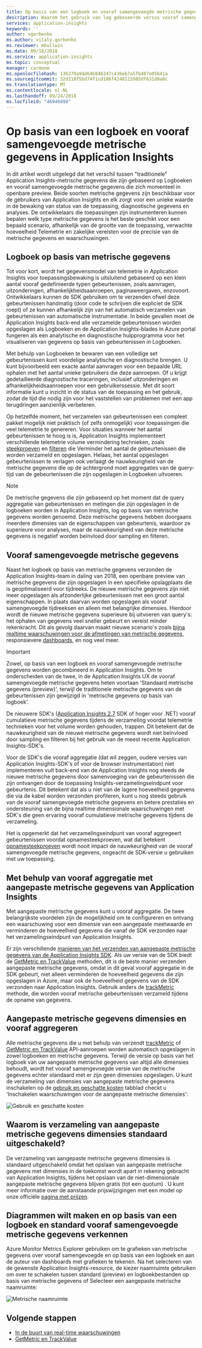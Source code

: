```yaml
---
title: Op basis van een logboek en vooraf samengevoegde metrische gegevens in Azure Application Insights | Microsoft Docs
description: Waarom het gebruik van log gebaseerde versus vooraf samengevoegde metrische gegevens in Azure Application Insights
services: application-insights
keywords: ''
author: vgorbenko
ms.author: vitaly.gorbenko
ms.reviewer: mbullwin
ms.date: 09/18/2018
ms.service: application-insights
ms.topic: conceptual
manager: carmonm
ms.openlocfilehash: 136279a94d64b846247c436eb7a5fb487e05b41a
ms.sourcegitcommit: 32d218f5bd74f1cd106f4248115985df631d0a8c
ms.translationtype: MT
ms.contentlocale: nl-NL
ms.lasthandoff: 09/24/2018
ms.locfileid: "46946898"
---
```

# <a name="log-based-and-pre-aggregated-metrics-in-application-insights"></a>Op basis van een logboek en vooraf samengevoegde metrische gegevens in Application Insights

In dit artikel wordt uitgelegd dat het verschil tussen "traditionele" Application Insights-metrische gegevens die zijn gebaseerd op Logboeken en vooraf samengevoegde metrische gegevens die zich momenteel in openbare preview. Beide soorten metrische gegevens zijn beschikbaar voor de gebruikers van Application Insights en elk zorgt voor een unieke waarde in de bewaking van status van de toepassing, diagnostische gegevens en analyses. De ontwikkelaars die toepassingen zijn instrumenteren kunnen bepalen welk type metrische gegevens is het beste geschikt voor een bepaald scenario, afhankelijk van de grootte van de toepassing, verwachte hoeveelheid Telemetrie en zakelijke vereisten voor de precisie van de metrische gegevens en waarschuwingen.

## <a name="log-based-metrics"></a>Logboek op basis van metrische gegevens

Tot voor kort, wordt het gegevensmodel van telemetrie in Application Insights voor toepassingsbewaking is uitsluitend gebaseerd op een klein aantal vooraf gedefinieerde typen gebeurtenissen, zoals aanvragen, uitzonderingen, afhankelijkheidsaanroepen, paginaweergaven, enzovoort. Ontwikkelaars kunnen de SDK gebruiken om te verzenden ofwel deze gebeurtenissen handmatig (door code te schrijven die expliciet de SDK roept) of ze kunnen afhankelijk zijn van het automatisch verzamelen van gebeurtenissen van automatische instrumentatie. In beide gevallen moet de Application Insights back-end alle verzamelde gebeurtenissen worden opgeslagen als Logboeken en de Application Insights-blades in Azure portal fungeren als een analytische en diagnostische hulpprogramma voor het visualiseren van gegevens op basis van gebeurtenissen in Logboeken.

Met behulp van Logboeken te bewaren van een volledige set gebeurtenissen kunt voordelige analytische en diagnostische brengen. U kunt bijvoorbeeld een exacte aantal aanvragen voor een bepaalde URL ophalen met het aantal unieke gebruikers die deze aanroepen. Of u krijgt gedetailleerde diagnostische traceringen, inclusief uitzonderingen en afhankelijkheidsaanroepen voor een gebruikerssessie. Met dit soort informatie kunt u inzicht in de status van de toepassing en het gebruik, zodat de tijd die nodig zijn voor het vaststellen van problemen met een app terugdringen aanzienlijk verbeteren. 

Op hetzelfde moment, het verzamelen van gebeurtenissen een compleet pakket mogelijk niet praktisch (of zelfs onmogelijk) voor toepassingen die veel telemetrie te genereren. Voor situaties wanneer het aantal gebeurtenissen te hoog is is, Application Insights implementeert verschillende telemetrie volume vermindering technieken, zoals [steekproeven](https://docs.microsoft.com/azure/application-insights/app-insights-sampling) en [filteren](https://docs.microsoft.com/azure/application-insights/app-insights-api-filtering-sampling) die Verminder het aantal de gebeurtenissen die worden verzameld en opgeslagen. Helaas, het aantal opgeslagen gebeurtenissen te verlagen ook verlaagt de nauwkeurigheid van de metrische gegevens die op de achtergrond moet aggregaties van de query-tijd van de gebeurtenissen die zijn opgeslagen in Logboeken uitvoeren.

> [!NOTE]
> De metrische gegevens die zijn gebaseerd op het moment dat de query aggregatie van gebeurtenissen en metingen die zijn opgeslagen in de logboeken worden in Application Insights, log op basis van metrische gegevens worden genoemd. Deze metrische gegevens hebben doorgaans meerdere dimensies van de eigenschappen van gebeurtenis, waardoor ze superieure voor analyses, maar de nauwkeurigheid van deze metrische gegevens is negatief worden beïnvloed door sampling en filteren.

## <a name="pre-aggregated-metrics"></a>Vooraf samengevoegde metrische gegevens

Naast het logboek op basis van metrische gegevens verzonden de Application Insights-team in daling van 2018, een openbare preview van metrische gegevens die zijn opgeslagen in een specifieke opslagplaats die is geoptimaliseerd voor tijdreeks. De nieuwe metrische gegevens zijn niet meer opgeslagen als afzonderlijke gebeurtenissen met een groot aantal eigenschappen. In plaats daarvan worden opgeslagen als vooraf samengevoegde tijdreeksen en alleen met belangrijke dimensies. Hierdoor wordt de nieuwe metrische gegevens superieure bij uitvoeren van query's: het ophalen van gegevens veel sneller gebeurt en vereist minder rekenkracht. Dit als gevolg daarvan maakt nieuwe scenario's zoals [bijna realtime waarschuwingen voor de afmetingen van metrische gegevens](https://docs.microsoft.com/azure/monitoring-and-diagnostics/monitoring-near-real-time-metric-alerts), responsievere [dashboards](https://docs.microsoft.com/azure/application-insights/app-insights-dashboards), en nog veel meer.

> [!IMPORTANT]
> Zowel, op basis van een logboek en vooraf samengevoegde metrische gegevens worden gecombineerd in Application Insights. Om te onderscheiden van de twee, in de Application Insights UX de vooraf samengevoegde metrische gegevens heten voortaan 'Standaard metrische gegevens (preview)', terwijl de traditionele metrische gegevens van de gebeurtenissen zijn gewijzigd in 'metrische gegevens op basis van logboek'.

De nieuwere SDK's ([Application Insights 2.7](https://www.nuget.org/packages/Microsoft.ApplicationInsights/2.7.2) SDK of hoger voor .NET) vooraf cumulatieve metrische gegevens tijdens de verzameling voordat telemetrie technieken voor het volume worden gehouden, trappen. Dit betekent dat de nauwkeurigheid van de nieuwe metrische gegevens wordt niet beïnvloed door sampling en filteren bij het gebruik van de meest recente Application Insights-SDK's.

Voor de SDK's die vooraf aggregatie (dat wil zeggen, oudere versies van Application Insights-SDK's of voor de browser instrumentation) niet implementeren vult back-end van de Application Insights nog steeds de nieuwe metrische gegevens door samenvoeging van de gebeurtenissen die zijn ontvangen door de toepassing Insights-verzamelingseindpunt voor gebeurtenis. Dit betekent dat als u niet van de lagere hoeveelheid gegevens die via de kabel worden verzonden profiteren, kunt u nog steeds gebruik van de vooraf samengevoegde metrische gegevens en betere prestaties en ondersteuning van de bijna realtime dimensionale waarschuwingen met SDK's die geen ervaring vooraf cumulatieve metrische gegevens tijdens de verzameling.

Het is opgemerkt dat het verzamelingseindpunt van vooraf aggregeert gebeurtenissen voordat opnamesteekproeven, wat dat betekent [opnamesteekproeven](https://docs.microsoft.com/azure/application-insights/app-insights-sampling) wordt nooit impact de nauwkeurigheid van de vooraf samengevoegde metrische gegevens, ongeacht de SDK-versie u gebruiken met uw toepassing.  

## <a name="using-pre-aggregation-with-application-insights-custom-metrics"></a>Met behulp van vooraf aggregatie met aangepaste metrische gegevens van Application Insights

Met aangepaste metrische gegevens kunt u vooraf aggregatie. De twee belangrijkste voordelen zijn de mogelijkheid om te configureren en ontvang een waarschuwing voor een dimensie van een aangepaste meetwaarde en verminderen de hoeveelheid gegevens die vanaf de SDK verzonden naar het verzamelingseindpunt van Application Insights.

Er zijn verschillende [manieren van het verzenden van aangepaste metrische gegevens van de Application Insights SDK](https://docs.microsoft.com/azure/application-insights/app-insights-api-custom-events-metrics). Als uw versie van de SDK biedt de [GetMetric en TrackValue](https://docs.microsoft.com/azure/application-insights/app-insights-api-custom-events-metrics#getmetric) methoden, dit is de beste manier verzenden aangepaste metrische gegevens, omdat in dit geval vooraf aggregatie in de SDK gebeurt, niet alleen verminderen de hoeveelheid gegevens die zijn opgeslagen in Azure, maar ook de hoeveelheid gegevens van de SDK verzonden naar Application Insights. Gebruik anders de [trackMetric](https://docs.microsoft.com/azure/application-insights/app-insights-api-custom-events-metrics#trackmetric) methode, die worden vooraf metrische gebeurtenissen verzameld tijdens de opname van gegevens.

## <a name="custom-metrics-dimensions-and-pre-aggregation"></a>Aangepaste metrische gegevens dimensies en vooraf aggregeren

Alle metrische gegevens die u met behulp van verzendt [trackMetric](https://docs.microsoft.com/azure/application-insights/app-insights-api-custom-events-metrics#trackmetric) of [GetMetric en TrackValue](https://docs.microsoft.com/azure/application-insights/app-insights-api-custom-events-metrics#getmetric) API-aanroepen worden automatisch opgeslagen in zowel logboeken en metrische gegevens. Terwijl de versie op basis van het logboek van uw aangepaste metrische gegevens van altijd alle dimensies behoudt, wordt het vooraf samengevoegde versie van de metrische gegevens echter standaard met er zijn geen dimensies opgeslagen. U kunt de verzameling van dimensies van aangepaste metrische gegevens inschakelen op de [gebruik en geschatte kosten](https://docs.microsoft.com/azure/application-insights/app-insights-pricing) tabblad checkt u 'Inschakelen waarschuwingen voor de aangepaste metrische dimensies': 

![Gebruik en geschatte kosten](.\media\pre-aggregated-metrics-log-metrics\001-cost.png)

## <a name="why-is-collection-of-custom-metrics-dimensions-turned-off-by-default"></a>Waarom is verzameling van aangepaste metrische gegevens dimensies standaard uitgeschakeld?

De verzameling van aangepaste metrische gegevens dimensies is standaard uitgeschakeld omdat het opslaan van aangepaste metrische gegevens met dimensies in de toekomst wordt apart in rekening gebracht van Application Insights, tijdens het opslaan van de niet-dimensionale aangepaste metrische gegevens blijven gratis (tot een quotum) . U kunt meer informatie over de aanstaande prijswijzigingen met een model op onze officiële [pagina met prijzen](https://azure.microsoft.com/pricing/details/monitor/).

## <a name="creating-charts-and-exploring-log-based-and-standard-pre-aggregated-metrics"></a>Diagrammen wilt maken en op basis van een logboek en standard vooraf samengevoegde metrische gegevens verkennen

Azure Monitor Metrics Explorer gebruiken om te grafieken van metrische gegevens over vooraf samengevoegde en op basis van een logboek en aan de auteur van dashboards met grafieken te tekenen. Na het selecteren van de gewenste Application Insights-resource, de kiezer naamruimte gebruiken om over te schakelen tussen standard (preview) en logboekbestanden op basis van metrische gegevens of Selecteer een aangepaste metrische naamruimte:

![Metrische naamruimte](.\media\pre-aggregated-metrics-log-metrics\002-metric-namespace.png)

## <a name="next-steps"></a>Volgende stappen

* [In de buurt van real-time waarschuwingen](https://docs.microsoft.com/azure/monitoring-and-diagnostics/monitoring-near-real-time-metric-alerts)
* [GetMetric en TrackValue](https://docs.microsoft.com/azure/application-insights/app-insights-api-custom-events-metrics#getmetric)
